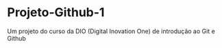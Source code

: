 # Projeto-Github-1
Um projeto do curso da DIO (Digital Inovation One) de introdução ao Git e Github
